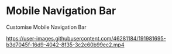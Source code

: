 # Mobile Navigation Bar
Customise Mobile Navigation Bar


https://user-images.githubusercontent.com/46281184/191981695-b3d7045f-16d9-4042-8f35-3c2c60b99ec2.mp4
